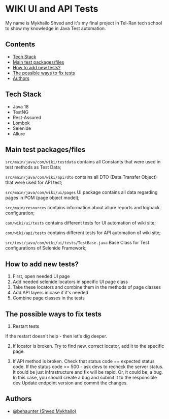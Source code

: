 
# WIKI UI and API Tests

My name is Mykhailo Shved and it's my final project in Tel-Ran tech school to show my knowledge in Java Test automation.

## Contents
- [Tech Stack](#Tech-Stack)
- [Main test packages/files](#main-test-packagesfiles)
- [How to add new tests?](#how-to-add-new-tests)
- [The possible ways to fix tests](#The-possible-ways-to-fix-tests)
- [Authors](#Authors)

## Tech Stack

- Java 18
- TestNG
- Rest-Assured
- Lombok
- Selenide
- Allure


## Main test packages/files


`src/main/java/com/wiki/testdata` contains all Constants that were used in test methods as Test Data;

`src/main/java/com/wiki/api/dto` contains all DTO (Data Transfer Object) that were used for API test;

`src/main/java/com/wiki/ui/pages` UI package contains all data regarding pages in POM (page object model);

`src/main/resources` contains information about allure reports and logback configuration;

`com/wiki/ui/tests` contains different tests for UI automation of wiki site;

`com/wiki/api/tests`
 contains different tests for API automation of wiki site;

`src/test/java/com/wiki/ui/tests/TestBase.java`  Base Class for Test configurations of Selenide Framework;

## How to add new tests?

1. First, open needed UI page
2. Add needed selenide locators in specific UI page class
3. Take these locators and combine them in the methods of page classes
4. Add API layers in case if it's needed
5. Combine page classes in the tests


## The possible ways to fix tests

1. Restart tests

If the restart doesn't help - then let's dig deeper.

2. If locator is broken.
Try to find new, correct locator, add it to the specific page.

3. If API method is broken.
Check that status code == expected status code.
If the status code >= 500 - ask devs to recheck the server status. It could be just infrastructure and fix will be rapid. Or, it could be, a bug. In this case, you should create a bug and submit it to the responsible dev
Update endpoint version and commit the changes.


## Authors

- [@behaunter (Shved Mykhailo)](https://github.com/behaunter)

